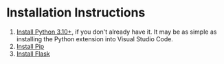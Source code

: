 # Installation Instructions

1. [Install Python 3.10+](https://www.python.org/downloads/release/python-3104/), if you don't already have it. It may be as simple as installing the Python extension into Visual Studio Code. 
2. [Install Pip](https://packaging.python.org/en/latest/tutorials/installing-packages/)
3. [Install Flask](https://pypi.org/project/Flask/#description)

